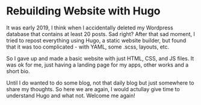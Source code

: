# Rebuilding Website with Hugo


It was early 2019, I think when I accidentally deleted my Wordpress database that contains at least 20 posts. Sad right? After that sad moment, I tried to repost everything using Hugo, a static website builder, but found that it was too complicated - with YAML, some .scss, layouts, etc.

So I gave up and made a basic website with just HTML, CSS, and JS files. It was ok for me, just having a landing page for my apps, other works and a short bio.

Until I do wanted to do some blog, not that daily blog but just somewhere to share my thoughts. So here we are again, I would actullay give time to understand Hugo and what not. Welcome me again!

